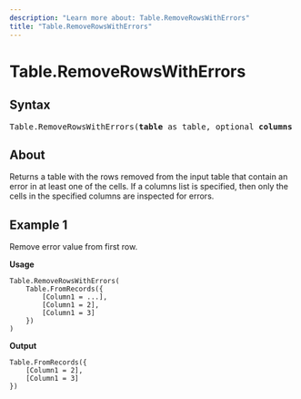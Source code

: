 ```yaml
---
description: "Learn more about: Table.RemoveRowsWithErrors"
title: "Table.RemoveRowsWithErrors"
---
```

# Table.RemoveRowsWithErrors

## Syntax

<pre>
Table.RemoveRowsWithErrors(<b>table</b> as table, optional <b>columns</b> as nullable list) as table
</pre>
  
## About

Returns a table with the rows removed from the input table that contain an error in at least one of the cells. If a columns list is specified, then only the cells in the specified columns are inspected for errors.

## Example 1

Remove error value from first row.

**Usage**

```powerquery-m
Table.RemoveRowsWithErrors(
    Table.FromRecords({
        [Column1 = ...],
        [Column1 = 2],
        [Column1 = 3]
    })
)
```

**Output**

```powerquery-m
Table.FromRecords({
    [Column1 = 2],
    [Column1 = 3]
})
```
